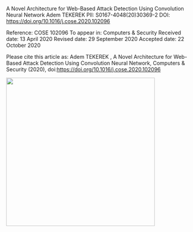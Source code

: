 A Novel Architecture for Web-Based Attack Detection Using
Convolution Neural Network
Adem TEKEREK
PII: S0167-4048(20)30369-2
DOI: https://doi.org/10.1016/j.cose.2020.102096

Reference: COSE 102096
To appear in: Computers & Security
Received date: 13 April 2020
Revised date: 29 September 2020
Accepted date: 22 October 2020

Please cite this article as: Adem TEKEREK , A Novel Architecture for Web-Based Attack
Detection Using Convolution Neural Network, Computers & Security (2020), 
doi:https://doi.org/10.1016/j.cose.2020.102096

<img src="https://miro.medium.com/max/640/1*ulfFYH5HbWpLTIfuebj5mQ.gif" width = 400/>

